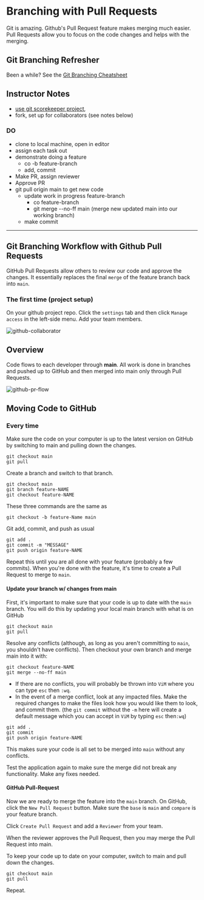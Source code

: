 # Branching with Pull Requests

Git is amazing. Github's Pull Request feature makes merging much easier. Pull Requests allow you to focus on the code changes and helps with the merging.

## Git Branching Refresher

Been a while? See the [Git Branching Cheatsheet](git-branching-cheatsheet.md)


## Instructor Notes

- [use git scorekeeper project](https://github.com/PrimeAcademy/git-branching-score-keeper), 
- fork, set up for collaborators (see notes below)
    

### DO

- clone to local machine, open in editor
- assign each task out
- demonstrate doing a feature
    - co -b feature-branch
    - add, commit
- Make PR, assign reviewer
- Approve PR
- git pull origin main to get new code
    - update work in progress feature-branch
        - co feature-branch
        - git merge --no-ff main (merge new updated main into our working branch)
    - make commit

---

## Git Branching Workflow with Github Pull Requests

GitHub Pull Requests allow others to review our code and approve the changes. It essentially replaces the final `merge` of the feature branch back into `main`.

### The first time (project setup)

On your github project repo. Click the `settings` tab and then click `Manage access` in the left-side menu. Add your team members.

![github-collaborator](../images/github-manage-access.png)


## Overview

Code flows to each developer through **main**. All work is done in branches and pushed up to GitHub and then merged into main only through Pull Requests.

![github-pr-flow](../images/github-pr-flow-chart.png)



## Moving Code to GitHub

### Every time

Make sure the code on your computer is up to the latest version on GitHub by switching to main and pulling down the changes.

```
git checkout main
git pull
```

Create a branch and switch to that branch.

```
git checkout main
git branch feature-NAME
git checkout feature-NAME
```

These three commands are the same as

```
git checkout -b feature-Name main
```

Git add, commit, and push as usual

```
git add .
git commit -m "MESSAGE"
git push origin feature-NAME
```

Repeat this until you are all done with your feature (probably a few commits). When you're done with the feature, it's time to create a Pull Request to merge to `main`.

#### Update your branch w/ changes from main
First, it's important to make sure that your code is up to date with the `main` branch. You will do this by updating your local main branch with what is on GitHub

```
git checkout main
git pull
```

Resolve any conflicts (although, as long as you aren't committing to `main`, you shouldn't have conflicts). Then checkout your own branch and merge main into it with:

```
git checkout feature-NAME
git merge --no-ff main
```

- If there are no conflicts, you will probably be thrown into `ViM` where you can type `esc` then `:wq`. 
- In the event of a merge conflict, look at any impacted files. Make the required changes to make the files look how you would like them to look, and commit them. (the `git commit` without the `-m` here will create a default message which you can accept in `ViM` by typing `esc` then`:wq`)

```
git add .
git commit
git push origin feature-NAME
```

This makes sure your code is all set to be merged into `main` without any conflicts.

Test the application again to make sure the merge did not break any functionality. Make any fixes needed. 

#### GitHub Pull-Request
Now we are ready to merge the feature into the `main` branch. On GitHub, click the `New Pull Request` button. Make sure the `base` is `main` and `compare` is your feature branch.

Click `Create Pull Request` and add a `Reviewer` from your team.

When the reviewer approves the Pull Request, then you may merge the Pull Request into main.

To keep your code up to date on your computer, switch to main and pull down the changes.

```
git checkout main
git pull
```

Repeat.
